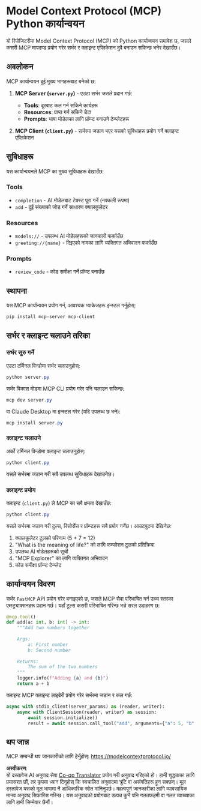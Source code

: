 <!--
CO_OP_TRANSLATOR_METADATA:
{
  "original_hash": "706b9b075dc484b73a053e6e9c709b4b",
  "translation_date": "2025-05-25T13:29:28+00:00",
  "source_file": "04-PracticalImplementation/samples/python/README.md",
  "language_code": "ne"
}
-->
# Model Context Protocol (MCP) Python कार्यान्वयन

यो रिपोजिटरीमा Model Context Protocol (MCP) को Python कार्यान्वयन समावेश छ, जसले कसरी MCP मापदण्ड प्रयोग गरेर सर्भर र क्लाइन्ट एप्लिकेशन दुवै बनाउन सकिन्छ भनेर देखाउँछ।

## अवलोकन

MCP कार्यान्वयन दुई मुख्य भागहरूबाट बनेको छ:

1. **MCP Server (`server.py`)** - एउटा सर्भर जसले प्रदान गर्छ:
   - **Tools**: दूरबाट कल गर्न सकिने कार्यहरू
   - **Resources**: प्राप्त गर्न सकिने डेटा
   - **Prompts**: भाषा मोडेलका लागि प्रॉम्प्ट बनाउने टेम्प्लेटहरू

2. **MCP Client (`client.py`)** - सर्भरमा जडान भएर यसको सुविधाहरू प्रयोग गर्ने क्लाइन्ट एप्लिकेशन

## सुविधाहरू

यस कार्यान्वयनले MCP का मुख्य सुविधाहरू देखाउँछ:

### Tools
- `completion` - AI मोडेलबाट टेक्स्ट पूरा गर्ने (नक्कली रूपमा)
- `add` - दुई संख्याको जोड गर्ने साधारण क्यालकुलेटर

### Resources
- `models://` - उपलब्ध AI मोडेलहरूको जानकारी फर्काउँछ
- `greeting://{name}` - दिइएको नामका लागि व्यक्तिगत अभिवादन फर्काउँछ

### Prompts
- `review_code` - कोड समीक्षा गर्ने प्रॉम्प्ट बनाउँछ

## स्थापना

यस MCP कार्यान्वयन प्रयोग गर्न, आवश्यक प्याकेजहरू इन्स्टल गर्नुहोस्:

```powershell
pip install mcp-server mcp-client
```

## सर्भर र क्लाइन्ट चलाउने तरिका

### सर्भर सुरु गर्ने

एउटा टर्मिनल विन्डोमा सर्भर चलाउनुहोस्:

```powershell
python server.py
```

सर्भर विकास मोडमा MCP CLI प्रयोग गरेर पनि चलाउन सकिन्छ:

```powershell
mcp dev server.py
```

वा Claude Desktop मा इन्स्टल गरेर (यदि उपलब्ध छ भने):

```powershell
mcp install server.py
```

### क्लाइन्ट चलाउने

अर्को टर्मिनल विन्डोमा क्लाइन्ट चलाउनुहोस्:

```powershell
python client.py
```

यसले सर्भरमा जडान गरी सबै उपलब्ध सुविधाहरू देखाउनेछ।

### क्लाइन्ट प्रयोग

क्लाइन्ट (`client.py`) ले MCP का सबै क्षमता देखाउँछ:

```powershell
python client.py
```

यसले सर्भरमा जडान गरी टुल्स, रिसोर्सेस र प्रॉम्प्टहरू सबै प्रयोग गर्नेछ। आउटपुटमा देखिनेछ:

1. क्यालकुलेटर टुलको परिणाम (5 + 7 = 12)
2. "What is the meaning of life?" को लागि कम्प्लेशन टुलको प्रतिक्रिया
3. उपलब्ध AI मोडेलहरूको सूची
4. "MCP Explorer" का लागि व्यक्तिगत अभिवादन
5. कोड समीक्षा प्रॉम्प्ट टेम्प्लेट

## कार्यान्वयन विवरण

सर्भर `FastMCP` API प्रयोग गरेर बनाइएको छ, जसले MCP सेवा परिभाषित गर्न उच्च स्तरका एब्स्ट्र्याक्सनहरू प्रदान गर्छ। यहाँ टुल्स कसरी परिभाषित गरिन्छ भन्ने सरल उदाहरण छ:

```python
@mcp.tool()
def add(a: int, b: int) -> int:
    """Add two numbers together
    
    Args:
        a: First number
        b: Second number
    
    Returns:
        The sum of the two numbers
    """
    logger.info(f"Adding {a} and {b}")
    return a + b
```

क्लाइन्ट MCP क्लाइन्ट लाइब्रेरी प्रयोग गरेर सर्भरमा जडान र कल गर्छ:

```python
async with stdio_client(server_params) as (reader, writer):
    async with ClientSession(reader, writer) as session:
        await session.initialize()
        result = await session.call_tool("add", arguments={"a": 5, "b": 7})
```

## थप जान्न

MCP सम्बन्धी थप जानकारीको लागि हेर्नुहोस्: https://modelcontextprotocol.io/

**अस्वीकरण**:  
यो दस्तावेज AI अनुवाद सेवा [Co-op Translator](https://github.com/Azure/co-op-translator) प्रयोग गरी अनुवाद गरिएको हो। हामी शुद्धताका लागि प्रयासरत छौं, तर कृपया ध्यान दिनुहोस् कि स्वचालित अनुवादमा त्रुटि वा असंगतिहरू हुन सक्छन्। मूल दस्तावेज यसको मूल भाषामा नै आधिकारिक स्रोत मानिनुपर्छ। महत्वपूर्ण जानकारीका लागि व्यावसायिक मानव अनुवाद सिफारिस गरिन्छ। यस अनुवादको प्रयोगबाट उत्पन्न कुनै पनि गलतफहमी वा गलत व्याख्याका लागि हामी जिम्मेवार छैनौं।